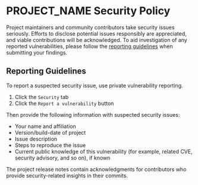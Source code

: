 <!-- 
A SECURITY.md outlines your project's security policy. It includes instructions on how to report a security vulnerability in your project.
If your project contains this file, link to it from the project's README. 
-->

# PROJECT_NAME Security Policy
<!-- Replace PROJECT_NAME with the official name of your SAS-sanctioned open source project. -->

Project maintainers and community contributors take security issues seriously.
Efforts to disclose potential issues responsibly are appreciated, and viable contributions will be acknowledged. 
To aid investigation of any reported vulnerabilities, please follow the [reporting guidelines](#reporting-guidelines) when submitting your findings.

## Reporting Guidelines
<!-- Project maintainers: Activate GitHub's built-in private reporting:

https://docs.github.com/en/code-security/security-advisories/working-with-repository-security-advisories/configuring-private-vulnerability-reporting-for-a-repository
-->

To report a suspected security issue, use private vulnerability reporting.

1. Click the `Security` tab
1. Click the `Report a vulnerability` button

Then provide the following information with suspected security issues:

* Your name and affiliation
* Version/build-date of project 
* Issue description
* Steps to reproduce the issue
* Current public knowledge of this vulnerability (for example, related CVE, security advisory, and so on), if known

The project release notes contain acknowledgments for contributors
who provide security-related insights in their commits.
